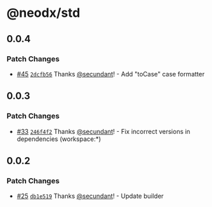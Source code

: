 # @neodx/std

## 0.0.4

### Patch Changes

- [#45](https://github.com/secundant/neodx/pull/45) [`2dcfb56`](https://github.com/secundant/neodx/commit/2dcfb5612245be2d4f7fee5a2ba9bdbbf01bb3f8) Thanks [@secundant](https://github.com/secundant)! - Add "toCase" case formatter

## 0.0.3

### Patch Changes

- [#33](https://github.com/secundant/neodx/pull/33) [`246f4f2`](https://github.com/secundant/neodx/commit/246f4f292a005be440d78e7528cc40aefa5c6ad8) Thanks [@secundant](https://github.com/secundant)! - Fix incorrect versions in dependencies (workspace:\*)

## 0.0.2

### Patch Changes

- [#25](https://github.com/secundant/neodx/pull/25) [`db1e519`](https://github.com/secundant/neodx/commit/db1e5193c4c5af6e0583a5e2f2e0a2ff161208d6) Thanks [@secundant](https://github.com/secundant)! - Update builder
